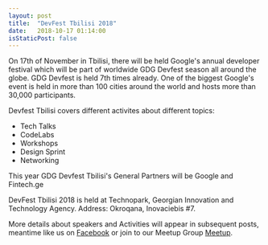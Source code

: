 ```yaml
---
layout: post
title:  "DevFest Tbilisi 2018"
date:   2018-10-17 01:14:00
isStaticPost: false
---
```


On 17th of November in Tbilisi, there will be held Google's annual developer festival which will be part of worldwide GDG Devfest season all around the globe. GDG Devfest is held 7th times already. One of the biggest Google's event is held in more than 100 cities around the world and hosts more than 30,000 participants.

Devfest Tbilisi covers different activites about different topics:

* Tech Talks
* CodeLabs
* Workshops
* Design Sprint
* Networking

This year GDG Devfest Tbilisi's General Partners will be Google and Fintech.ge

DevFest Tbilisi 2018 is held at Technopark, Georgian Innovation and Technology Agency. 
Address: Okroqana, Inovaciebis #7.

More details about speakers and Activities will appear in subsequent posts, meantime like us on [Facebook](https://www.facebook.com/gdgtbilisi/) or join to our Meetup Group [Meetup](https://www.meetup.com/Google-Developer-Group-Tbilisi-GDG-Tbilisi/).

<!-- More details about speakers, DevFest Hackathon and Lviv will appear in subsequent posts, meantime like us on [Facebook](https://facebook.com/GDGLviv), follow on [Twitter](https://twitter.com/intent/user?screen_name=GDGLviv), add to circles in [Google+](https://plus.google.com/b/102444623953913144164) or subcribe to our [mailing list](http://gdg.us5.list-manage1.com/subscribe/post?u=9fc8aa205b0521b5f05fc8e1e&id=ae0fb459fc) and [RSS feed](http://devfest.gdg.org.ua/feed.xml) in order not to miss any cool stuff about festival. -->
